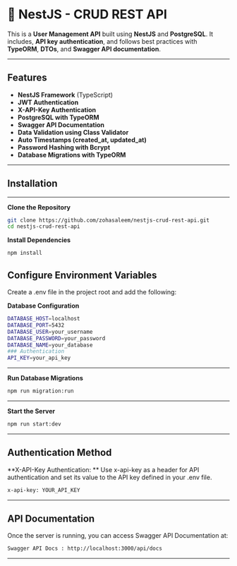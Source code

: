 # 🚀 NestJS - CRUD REST API

This is a **User Management API** built using **NestJS** and **PostgreSQL**. It includes, **API key authentication**, and follows best practices with **TypeORM**, **DTOs**, and **Swagger API documentation**.

---

##  **Features**
- **NestJS Framework** (TypeScript)
- **JWT Authentication**
- **X-API-Key Authentication**
- **PostgreSQL with TypeORM**
- **Swagger API Documentation**
- **Data Validation using Class Validator**
- **Auto Timestamps (created_at, updated_at)**
- **Password Hashing with Bcrypt**
- **Database Migrations with TypeORM**

---

##  Installation

---

 **Clone the Repository**
```sh
git clone https://github.com/zohasaleem/nestjs-crud-rest-api.git
cd nestjs-crud-rest-api
```

**Install Dependencies**
```sh
npm install
```

**Configure Environment Variables**
---
Create a .env file in the project root and add the following:


**Database Configuration**
```sh
DATABASE_HOST=localhost
DATABASE_PORT=5432
DATABASE_USER=your_username
DATABASE_PASSWORD=your_password
DATABASE_NAME=your_database
### Authentication
API_KEY=your_api_key
```
---

**Run Database Migrations**
```sh
npm run migration:run
```
---

**Start the Server**
```sh
npm run start:dev
```
---
**Authentication Method**
---
**X-API-Key Authentication: **
Use x-api-key as a header for API authentication and set its value to the API key defined in your .env file.
```sh
x-api-key: YOUR_API_KEY
```
---

**API Documentation**
---
Once the server is running, you can access Swagger API Documentation at:
```sh
Swagger API Docs : http://localhost:3000/api/docs
```
--- 

